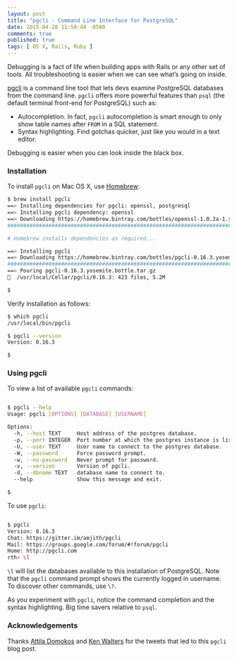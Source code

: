 ```yaml
---
layout: post
title: "pgcli - Command Line Interface for PostgreSQL"
date: 2015-04-28 11:59:44 -0500
comments: true
published: true
tags: [ OS X, Rails, Ruby ]
---
```

Debugging is a fact of life when building apps with Rails or any other set of tools. All troubleshooting is easier when we can see what’s going on inside.

[pgcli](http://pgcli.com/) is a command line tool that lets devs examine PostgreSQL databases from the command line. `pgcli` offers more powerful features than `psql` (the default terminal front-end for PostgreSQL) such as:

* Autocompletion. In fact, `pgcli` autocompletion is smart enough to only show table names after `FROM` in a SQL statement.
* Syntax highlighting. Find gotchas quicker, just like you would in a text editor.

Debugging is easier when you can look inside the black box.

<!--more-->

### Installation
To install `pgcli` on Mac OS X, use [Homebrew](/blog/2014/02/12/homebrew-fundamentals/):

``` bash
$ brew install pgcli
==> Installing dependencies for pgcli: openssl, postgresql
==> Installing pgcli dependency: openssl
==> Downloading https://homebrew.bintray.com/bottles/openssl-1.0.2a-1.yosemite.b
######################################################################## 100.0%

# Homebrew installs dependencies as required...

==> Installing pgcli
==> Downloading https://homebrew.bintray.com/bottles/pgcli-0.16.3.yosemite.bottl
######################################################################## 100.0%
==> Pouring pgcli-0.16.3.yosemite.bottle.tar.gz
🍺  /usr/local/Cellar/pgcli/0.16.3: 423 files, 5.2M

$ 

```

Verify installation as follows:

``` bash
$ which pgcli
/usr/local/bin/pgcli

$ pgcli --version
Version: 0.16.3

$ 

```

### Using pgcli
To view a list of available `pgcli` commands:

``` bash

$ pgcli --help
Usage: pgcli [OPTIONS] [DATABASE] [USERNAME]

Options:
  -h, --host TEXT     Host address of the postgres database.
  -p, --port INTEGER  Port number at which the postgres instance is listening.
  -U, --user TEXT     User name to connect to the postgres database.
  -W, --password      Force password prompt.
  -w, --no-password   Never prompt for password.
  -v, --version       Version of pgcli.
  -d, --dbname TEXT   database name to connect to.
  --help              Show this message and exit.

$ 

```

To use `pgcli`:

``` bash

$ pgcli
Version: 0.16.3
Chat: https://gitter.im/amjith/pgcli
Mail: https://groups.google.com/forum/#!forum/pgcli
Home: http://pgcli.com
rth> \l

```

`\l` will list the databases available to this installation of PostgreSQL. Note that the `pgcli` command prompt shows the currently logged in username. To discover other commands, use `\?`.

As you experiment with `pgcli`, notice the command completion and the syntax highlighting. Big time savers relative to `psql`.

### Acknowledgements
Thanks [Attila Domokos](https://twitter.com/adomokos) and [Ken Walters](https://twitter.com/lostghost) for the tweets that led to this `pgcli` blog post.

